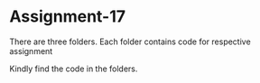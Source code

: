 # Assignment-17

There are three folders.
Each folder contains code for respective assignment

Kindly find the code in the folders.

